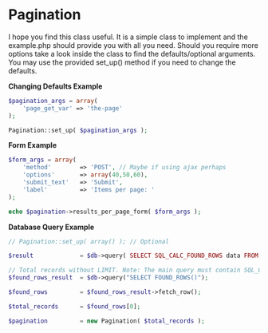 # Pagination

I hope you find this class useful. It is a simple class to implement and the example.php should provide you with all you need. 
Should you require more options take a look inside the class to find the defaults/optional arguments. You may use the provided
set_up() method if you need to change the defaults.

**Changing Defaults Example**

```php
$pagination_args = array(
	'page_get_var' => 'the-page'
);

Pagination::set_up( $pagination_args );
```

**Form Example**
```php
$form_args = array(
	'method' 		=> 'POST', // Maybe if using ajax perhaps
	'options' 		=> array(40,50,60),
	'submit_text' 	=> 'Submit',
	'label' 		=> 'Items per page: '
);

echo $pagination->results_per_page_form( $form_args );
```

**Database Query Example**
```php
// Pagination::set_up( array() ); // Optional

$result 			= $db->query( SELECT SQL_CALC_FOUND_ROWS data FROM table WHERE column = 'var' LIMIT ". Pagination::get_rows_per_page() ." OFFSET ". Pagination::get_offset() ." );

// Total records without LIMIT. Note: The main query must contain SQL_CALC_FOUND_ROWS
$found_rows_result 	= $db->query("SELECT FOUND_ROWS()");

$found_rows		 	= $found_rows_result->fetch_row();

$total_records	 	= $found_rows[0];

$pagination 		= new Pagination( $total_records );
```